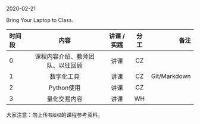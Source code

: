 2020-02-21

Bring Your Laptop to Class. 

|时间段     |  内容    | 讲课 / 实践     |  分工  |备注       |
| :---      |   :----:    |   :----:    |    :----:    |       ---: |
|    0     | 课程内容介绍、教师团队、以往回顾     |  讲课 |     CZ     |        |
|    1     | 数字化工具   |  讲课   |    CZ     |    Git/Markdown    |
|    2     | Python使用   |  讲课   |    CZ     |        |
|    3     | 量化交易内容   |  讲课   |    WH     |        |


大家注意：勿上传``有版权``的课程参考资料。


